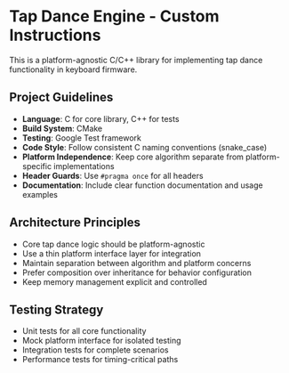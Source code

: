 <!-- Use this file to provide workspace-specific custom instructions to Copilot. For more details, visit https://code.visualstudio.com/docs/copilot/copilot-customization#_use-a-githubcopilotinstructionsmd-file -->

# Tap Dance Engine - Custom Instructions

This is a platform-agnostic C/C++ library for implementing tap dance functionality in keyboard firmware.

## Project Guidelines

- **Language**: C for core library, C++ for tests
- **Build System**: CMake
- **Testing**: Google Test framework
- **Code Style**: Follow consistent C naming conventions (snake_case)
- **Platform Independence**: Keep core algorithm separate from platform-specific implementations
- **Header Guards**: Use `#pragma once` for all headers
- **Documentation**: Include clear function documentation and usage examples

## Architecture Principles

- Core tap dance logic should be platform-agnostic
- Use a thin platform interface layer for integration
- Maintain separation between algorithm and platform concerns
- Prefer composition over inheritance for behavior configuration
- Keep memory management explicit and controlled

## Testing Strategy

- Unit tests for all core functionality
- Mock platform interface for isolated testing
- Integration tests for complete scenarios
- Performance tests for timing-critical paths
